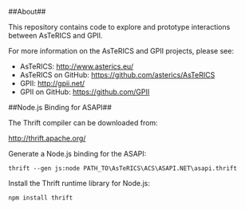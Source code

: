 ##About##

This repository contains code to explore and prototype interactions between AsTeRICS and GPII.

For more information on the AsTeRICS and GPII projects, please see:

 * AsTeRICS: http://www.asterics.eu/
 * AsTeRICS on GitHub: https://github.com/asterics/AsTeRICS
 * GPII: http://gpii.net/
 * GPII on GitHub: https://github.com/GPII

##Node.js Binding for ASAPI##

The Thrift compiler can be downloaded from:

http://thrift.apache.org/

Generate a Node.js binding for the ASAPI:

    thrift --gen js:node PATH_TO\AsTeRICS\ACS\ASAPI.NET\asapi.thrift

Install the Thrift runtime library for Node.js:

    npm install thrift
